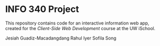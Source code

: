 # INFO 340 Project

This repository contains code for an interactive information web app, created for the _Client-Side Web Development_ course at the UW iSchool.

Jesiah Guadiz-Macadangdang
Rahul Iyer
Sofila Song